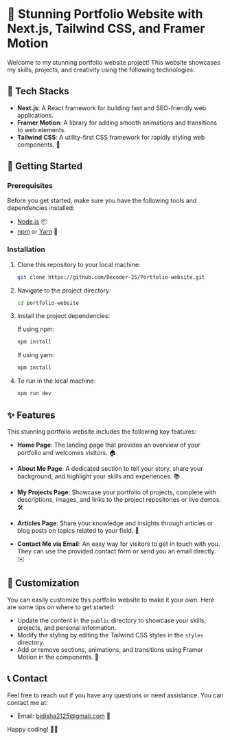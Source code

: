 # 🌟 Stunning Portfolio Website with Next.js, Tailwind CSS, and Framer Motion

Welcome to my stunning portfolio website project! This website showcases my skills, projects, and creativity using the following technologies:

## 🔧 Tech Stacks

- **Next.js**: A React framework for building fast and SEO-friendly web applications.
- **Framer Motion**: A library for adding smooth animations and transitions to web elements.
- **Tailwind CSS**: A utility-first CSS framework for rapidly styling web components. 🚀

## 🚀 Getting Started

### Prerequisites

Before you get started, make sure you have the following tools and dependencies installed:

- [Node.js](https://nodejs.org/) 📦
- [npm](https://www.npmjs.com/) or [Yarn](https://yarnpkg.com/) 🧶

### Installation

1. Clone this repository to your local machine:

   ```bash
   git clone https://github.com/Decoder-25/Portfolio-website.git
   ```

2. Navigate to the project directory:

   ```bash
   cd portfolio-website
   ```
3. Install the project dependencies:

   If using npm:

   ```bash
   npm install
   ```

   If using yarn:

   ```bash
   npm install
   ```
4. To run in the local machine:

   ```bash
   npm run dev
   ``` 

## ✨ Features

This stunning portfolio website includes the following key features:

- **Home Page**: The landing page that provides an overview of your portfolio and welcomes visitors. 🏠

- **About Me Page**: A dedicated section to tell your story, share your background, and highlight your skills and experiences. 📚

- **My Projects Page**: Showcase your portfolio of projects, complete with descriptions, images, and links to the project repositories or live demos. 🛠️

- **Articles Page**: Share your knowledge and insights through articles or blog posts on topics related to your field. 📝

- **Contact Me via Email**: An easy way for visitors to get in touch with you. They can use the provided contact form or send you an email directly. ✉️

## 🎨 Customization

You can easily customize this portfolio website to make it your own. Here are some tips on where to get started:

- Update the content in the `public` directory to showcase your skills, projects, and personal information.
- Modify the styling by editing the Tailwind CSS styles in the `styles` directory.
- Add or remove sections, animations, and transitions using Framer Motion in the components. 🎨

## 📞 Contact

Feel free to reach out if you have any questions or need assistance. You can contact me at:

- Email: bidisha2125@gmail.com 📧

Happy coding! 🚀🌟

